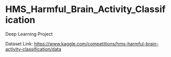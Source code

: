 # HMS_Harmful_Brain_Activity_Classification
Deep Learning Project

Dataset Link: https://www.kaggle.com/competitions/hms-harmful-brain-activity-classification/data


